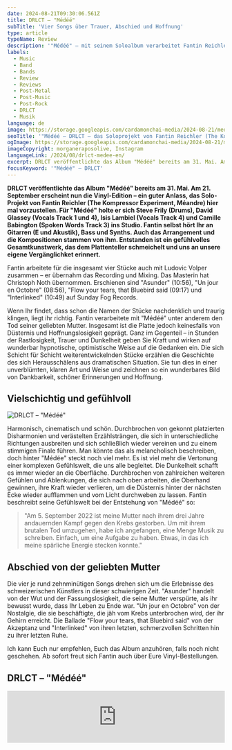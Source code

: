 ```yaml
---
date: 2024-08-21T09:30:06.561Z
title: DRLCT – "Médéé"
subTitle: 'Vier Songs über Trauer, Abschied und Hoffnung'
type: article
typeName: Review
description: '"Médéé" – mit seinem Soloalbum verarbeitet Fantin Reichler (The Kompressor Experiment, Méandre) den Abschied von seiner verstorbenen Mutter. Hört hier in die Platte rein und erfahrt, was sie so besonders macht.'
labels:
  - Music
  - Band
  - Bands
  - Review
  - Reviews
  - Post-Metal
  - Post-Music
  - Post-Rock
  - DRLCT
  - Musik
language: de
image: https://storage.googleapis.com/cardamonchai-media/2024-08-21/medee-soundsvegan-com-jpg-imagine-080808_09100e_1024_768/640.webp
seoTitle: '"Médéé – DRLCT – das Soloprojekt von Fantin Reichler (The Kompressor Experiment, Méandre)'
ogImage: https://storage.googleapis.com/cardamonchai-media/2024-08-21/medee-soundsvegan-com-og-jpg-imagine-080808_172327_1200_628/640.webp
imageCopyright: morganeraposolive, Instagram
languageLink: /2024/08/drlct-medee-en/
excerpt: DRLCT veröffentlichte das Album "Médéé" bereits am 31. Mai. Am 21. September erscheint nun die Vinyl-Edition – ein guter Anlass, das Solo-Projekt von Fantin Reichler (The Kompressor Experiment, Méandre) hier mal vorzustellen. Euch erwartet ein gefühlvolles Gesamtkunstwerk, das dem Plattenteller schmeichelt und an die eigene Vergänglichkeit erinnert.
focusKeyword: '"Médéé" – DRLCT'
---
```


**DRLCT veröffentlichte das Album "Médéé" bereits am 31. Mai. Am 21. September erscheint nun die Vinyl-Edition – ein guter Anlass, das Solo-Projekt von Fantin Reichler (The Kompressor Experiment, Méandre) hier mal vorzustellen. Für "Médéé" holte er sich Steve Frily (Drums), David Glassey (Vocals Track 1 und 4), Isis Lambiel (Vocals Track 4) und Camille Babington (Spoken Words Track 3) ins Studio. Fantin selbst hört Ihr an Gitarren (E und Akustik), Bass und Synths. Auch das Arrangement und die Kompositionen stammen von ihm. Entstanden ist ein gefühlvolles Gesamtkunstwerk, das dem Plattenteller schmeichelt und uns an unsere eigene Vergänglichket erinnert.**

Fantin arbeitete für die insgesamt vier Stücke auch mit Ludovic Volper zusammen – er übernahm das Recording und Mixing. Das Masterin hat Christoph Noth übernommen. Erschienen sind "Asunder" (10:56), "Un jour en Octobre" (08:56), "Flow your tears, that Bluebird said (09:17) und "Interlinked" (10:49) auf Sunday Fog Records.

Wenn Ihr findet, dass schon die Namen der Stücke nachdenklich und traurig klingen, liegt ihr richtig. Fantin verarbeitete mit "Médéé" unter anderem den Tod seiner geliebten Mutter. Insgesamt ist die Platte jedoch keinesfalls von Düsternis und Hoffnungslosigkeit geprägt. Ganz im Gegenteil – in Stunden der Rastlosigkeit, Trauer und Dunkelheit geben Sie Kraft und wirken auf wunderbar hypnotische, optimistische Weise auf die Gedanken ein. Die sich Schicht für Schicht weiterentwickelnden Stücke erzählen die Geschichte des sich Herausschälens aus dramatischen Situation. Sie tun dies in einer unverblümten, klaren Art und Weise und zeichnen so ein wunderbares Bild von Dankbarkeit, schöner Erinnerungen und Hoffnung.

## Vielschichtig und gefühlvoll

![DRLCT – "Médéé"](https://storage.googleapis.com/cardamonchai-media/2024-08-21/drlct-medee-coverart-soundsvegan-com-jpg-imagine-d8d8d8_6c8ec0_700_700/640.webp 'DRLCT – "Médéé"')

Harmonisch, cinematisch und schön. Durchbrochen von gekonnt platzierten Disharmonien und verästelten Erzählsträngen, die sich in unterschiedliche Richtungen ausbreiten und sich schließlich wieder vereinen und zu einem stimmigen Finale führen. Man könnte das als melancholisch beschreiben, doch hinter "Médée" steckt noch viel mehr. Es ist viel mehr die Vertonung einer komplexen Gefühlswelt, die uns alle begleitet. Die Dunkelheit schafft es immer wieder an die Oberfläche. Durchbrochen von zahlreichen weiteren Gefühlen und Ablenkungen, die sich nach oben arbeiten, die Oberhand gewinnen, ihre Kraft wieder verlieren, um die Düsternis hinter der nächsten Ecke wieder aufflammen und vom Licht durchweben zu lassen. Fantin beschreibt seine Gefühlswelt bei der Entstehung von "Médéé" so:

> "Am 5. September 2022 ist meine Mutter nach ihrem drei Jahre andauernden Kampf gegen den Krebs gestorben. Um mit ihrem brutalen Tod umzugehen, habe ich angefangen, eine Menge Musik zu schreiben. Einfach, um eine Aufgabe zu haben. Etwas, in das ich meine spärliche Energie stecken konnte."

## Abschied von der geliebten Mutter

Die vier je rund zehnminütigen Songs drehen sich um die Erlebnisse des schweizerischen Künstlers in dieser schwierigen Zeit. "Asunder" handelt von der Wut und der Fassungslosigkeit, die seine Mutter verspürte, als ihr bewusst wurde, dass Ihr Leben zu Ende war. "Un jour en Octobre" von der Nostalgie, die sie beschäftigte, die jäh vom Krebs unterbrochen wird, der ihr Gehirn erreicht. Die Ballade "Flow your tears, that Bluebird said" von der Akzeptanz und "Interlinked" von ihren letzten, schmerzvollen Schritten hin zu ihrer letzten Ruhe.

Ich kann Euch nur empfehlen, Euch das Album anzuhören, falls noch nicht geschehen. Ab sofort freut sich Fantin auch über Eure Vinyl-Bestellungen.

## DRLCT – "Médéé"

<iframe
  style="border: 0; width: 100%; height: 120px;"
  src="https://bandcamp.com/EmbeddedPlayer/album=1614145965/size=large/bgcol=ffffff/linkcol=0687f5/tracklist=false/artwork=small/transparent=true/"
  seamless
>
  <a href="https://drlctpost.bandcamp.com/album/m-d-e">Médée by DRLCT</a>
</iframe>
